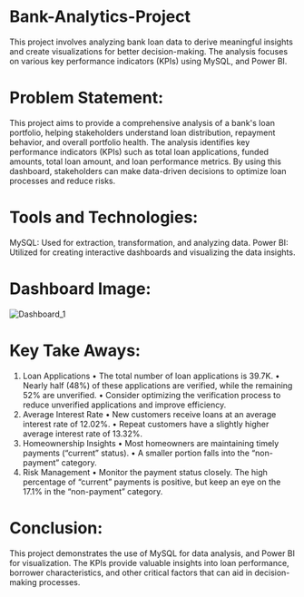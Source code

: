 # Bank-Analytics-Project
This project involves analyzing bank loan data to derive meaningful insights and create visualizations for better decision-making. The analysis focuses on various key performance indicators (KPIs) using MySQL, and Power BI.
# Problem Statement:
This project aims to provide a comprehensive analysis of a bank's loan portfolio, helping stakeholders understand loan distribution, repayment behavior, and overall portfolio health. The analysis identifies key performance indicators (KPIs) such as total loan applications, funded amounts, total loan amount, and loan performance metrics. By using this dashboard, stakeholders can make data-driven decisions to optimize loan processes and reduce risks.
# Tools and Technologies:
MySQL: Used for extraction, transformation, and analyzing data.
Power BI: Utilized for creating interactive dashboards and visualizing the data insights.
# Dashboard Image:
![Dashboard_1](https://github.com/user-attachments/assets/cb191484-160c-426d-8c49-0cb20061c673)

# Key Take Aways:
1) Loan Applications
•	The total number of loan applications is 39.7K.
•	Nearly half (48%) of these applications are verified, while the remaining 52% are unverified.
•	Consider optimizing the verification process to reduce unverified applications and improve efficiency.
2) Average Interest Rate
•	New customers receive loans at an average interest rate of 12.02%.
•	Repeat customers have a slightly higher average interest rate of 13.32%.
3) Homeownership Insights
•	Most homeowners are maintaining timely payments (“current” status).
•	A smaller portion falls into the “non-payment” category.
4) Risk Management
•	Monitor the payment status closely. The high percentage of “current” payments is positive, but keep an eye on the 17.1% in the “non-payment” category.
# Conclusion:
This project demonstrates the use of MySQL for data analysis, and Power BI for visualization. The KPIs provide valuable insights into loan performance, borrower characteristics, and other critical factors that can aid in decision-making processes.

